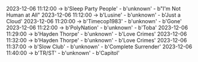 2023-12-06 11:12:00 -> b'Sleep Party People' - b'unknown' - b"I'm Not Human at All"
2023-12-06 11:12:00 -> b'Lusine' - b'unknown' - b'Just a Cloud'
2023-12-06 11:20:00 -> b'Timecop1983' - b'unknown' - b'Gone'
2023-12-06 11:22:00 -> b'PolyNation' - b'unknown' - b'Toba'
2023-12-06 11:29:00 -> b'Hayden Thorpe' - b'unknown' - b'Love Crimes'
2023-12-06 11:32:00 -> b'Hayden Thorpe' - b'unknown' - b'Love Crimes'
2023-12-06 11:37:00 -> b'Slow Club' - b'unknown' - b'Complete Surrender'
2023-12-06 11:40:00 -> b'TR/ST' - b'unknown' - b'Capitol'
